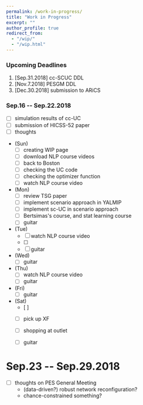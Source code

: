 ```yaml
---
permalink: /work-in-progress/
title: "Work in Progress"
excerpt: ""
author_profile: true
redirect_from: 
  - "/wip/"
  - "/wip.html"
---
```


### Upcoming Deadlines

1. [Sep.31.2018] cc-SCUC DDL
1. [Nov.7.2018] PESGM DDL 
1. [Dec.30.2018] submission to ARiCS

### Sep.16 -- Sep.22.2018

- [ ] simulation results of cc-UC
- [ ] submission of HICSS-52 paper
- [ ] thoughts

* (Sun)
  - [ ] creating WIP page
  - [ ] download NLP course videos
  - [ ] back to Boston
  - [ ] checking the UC code
  - [ ] checking the optimizer function
  - [ ] watch NLP course video
* (Mon) 
  - [ ] review TSG paper
  - [ ] implement scenario approach in YALMIP
  - [ ] implement sc-UC in scenario approach
  - [ ] Bertsimas's course, and stat learning course
  - [ ] guitar
* (Tue)
  - [ ] watch NLP course video
  - [ ] 
  - [ ] guitar
* (Wed)
  - [ ] guitar
* (Thu)
  - [ ] watch NLP course video
  - [ ] guitar
* (Fri)
  - [ ] guitar
* (Sat)
  - [ ] 
  - [ ] pick up XF
  - [ ] shopping at outlet
  - [ ] guitar


Sep.23 -- Sep.29.2018
======
- [ ] thoughts on PES General Meeting
  - (data-driven?) robust network reconfiguration?
  - chance-constrained something?